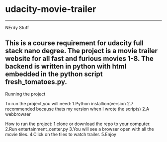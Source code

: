 # udacity-movie-trailer
--------------------------------------------------------------------
NErdy Stuff

This is a course requirement for udacity full stack nano degree.
The project is a movie trailer website for all fast and furious movies 1-8.
The backend is written in python with html embedded in the python script
fresh_tomatoes.py.
--------------------------------------------------------------------------

Running the project

To run the project,you will need:
1.Python installion(version 2.7 recommended because thats my version when I wrote the scripts)
2.A webbrowser

How to run the project:
1.clone or download the repo to your computer.
2.Run entertainment_center.py
3.You will see a browser open with all the movie tiles.
4.Click on the tiles to watch trailer.
5.Enjoy

